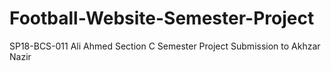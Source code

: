 # Football-Website-Semester-Project
SP18-BCS-011 Ali Ahmed Section C Semester Project Submission to Akhzar Nazir
